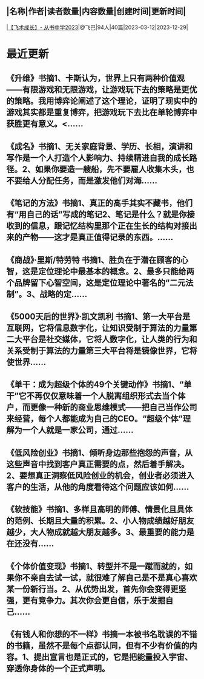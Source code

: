 |名称|作者|读者数量|内容数量|创建时间|更新时间|
---
|[【飞术成长】- 从书中学2023](https://xiaobot.net/p/FBDS2023?refer=0b133df9-27dc-423b-8101-639049001c13)|@飞巴|94人|40篇|2023-03-12|2023-12-29|

# 最近更新
## 《升维》书摘1、卡斯认为，世界上只有两种价值观——有限游戏和无限游戏，让游戏玩下去的策略是更优的策略。我用博弈论阐述了这个理论，证明了现实中的游戏其实都是重复博弈，把游戏玩下去比在单轮博弈中获胜更有意义。<......
## 《成名》书摘1、无关家庭背景、学历、长相，演讲和写作是一个人打造个人影响力、持续精进自我的成长路径。2、如果你要造一艘船，先不要雇人收集木头，也不要给人分配任务，而是激发他们对海......
## 《笔记的方法》书摘1、真正的高手其实不藏书，他们有“用自己的话”写成的笔记2、笔记是什么？就是你接收到的信息，跟记忆结构里那个正在生长的结构对接出来的产物——这才是真正值得记录的东西。......
## 《商战》·里斯/特劳特 书摘1、胜负在于潜在顾客的心智，这是定位理论中最基本的概念。2、最多只能给两个品牌留下心智空间，这是定位理论中著名的“二元法制”。3、战略的定......
## 《5000天后的世界》·凯文凯利 书摘1、第一大平台是互联网，它将信息数字化，让知识受制于算法的力量第二大平台是社交媒体，它将人数字化，让人类的行为和关系受制于算法的力量第三大平台将是镜像世界，它将使世界......
## 《单干：成为超级个体的49个关键动作》书摘1、“单干”它不再仅仅意味着一个人脱离组织形式去当个体户，而更像一种新的商业思维模式——把自己当作公司来经营，每个人都能成为自己的CEO。“超级个体”理解为一个人就是一家公司，通过......
## 《低风险创业》书摘1、倾听身边那些抱怨的声音，从这些声音中找到客户真正需要的点，然后着手解决。2、要想真正洞察低风险创业的机会，创业者必须进入客户的生活，从他的角度看待这个问题应该如何......
## 《软技能》书摘1、多样且高明的师傅、情景化且具体的范例、长期且大量的积累。2、小人物成绩越好朋友越少，大人物成就越大朋友越多。3、最重要的能力是在还没有......
## 《个体价值变现》书摘1、转型并不是一蹴而就的，如果你不亲自去试一试，就很难了解自己是不是真心喜欢某一份新行当。2、从优势出发，首先你会变得更坚强，更有竞争力。其次你会更自信，乐于发掘自己......
## 《有钱人和你想的不一样》书摘一本被书名耽误的不错的书籍，虽然不是每个点都认同，但有不少有价值的内容。1、提出宣言也是正式的，它是把能量投入宇宙、穿透你身体的一个正式声明。 

